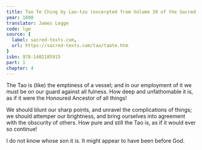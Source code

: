 ```yaml
---
title: Tao Te Ching by Lao-tzu (excerpted from Volume 39 of the Sacred Books of the East.)
year: 1890
translator: James Legge
code: lge
source: {
  label: sacred-texts.com,
  url: https://sacred-texts.com/tao/taote.htm
}
isbn: 978-1402185915
part: 1
chapter: 4
---
```

The Tao is (like) the emptiness of a vessel; and in our employment of it we must be on our guard against all fulness. How deep and unfathomable it is, as if it were the Honoured Ancestor of all things!

We should blunt our sharp points, and unravel the complications of things; we should attemper our brightness, and bring ourselves into agreement with the obscurity of others. How pure and still the Tao is, as if it would ever so continue! 

I do not know whose son it is. It might appear to have been before God.